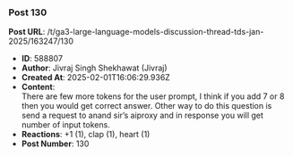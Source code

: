 ### Post 130
**Post URL**: /t/ga3-large-language-models-discussion-thread-tds-jan-2025/163247/130
- **ID**: 588807
- **Author**: Jivraj Singh Shekhawat (Jivraj)
- **Created At**: 2025-02-01T16:06:29.936Z
- **Content**:  
  There are few more tokens for the user prompt, I think if you add 7 or 8 then you would get correct answer.
Other way to do this question is send a request to anand sir’s aiproxy and in response you will get number of input tokens.
- **Reactions**: +1 (1), clap (1), heart (1)
- **Post Number**: 130

